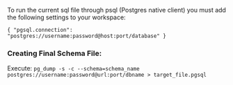To run the current sql file through psql (Postgres native client) you must add the following settings to your workspace:

`{ "pgsql.connection": "postgres://username:password@host:port/database" }`

### Creating Final Schema File:
Execute:
`pg_dump -s -c --schema=schema_name  postgres://username:password@url:port/dbname > target_file.pgsql`